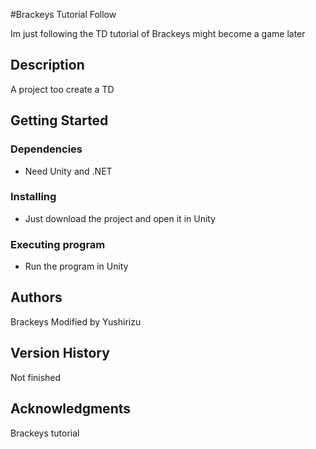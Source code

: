#Brackeys Tutorial Follow

Im just following the TD tutorial of Brackeys might become a game later

## Description

A project too create a TD

## Getting Started

### Dependencies

* Need Unity and .NET

### Installing

* Just download the project and open it in Unity

### Executing program

* Run the program in Unity

## Authors

Brackeys
Modified by Yushirizu

## Version History

Not finished

## Acknowledgments

Brackeys tutorial
